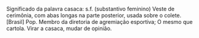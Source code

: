 Significado da palavra casaca:
s.f. (substantivo feminino)
Veste de cerimônia, com abas longas na parte posterior, usada sobre o colete.
[Brasil] Pop. Membro da diretoria de agremiação esportiva; O mesmo que cartola.
Virar a casaca, mudar de opinião.


